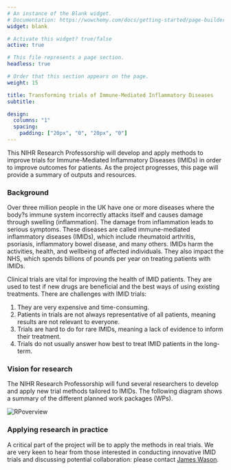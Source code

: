 ```yaml
---
# An instance of the Blank widget.
# Documentation: https://wowchemy.com/docs/getting-started/page-builder/
widget: blank

# Activate this widget? true/false
active: true

# This file represents a page section.
headless: true

# Order that this section appears on the page.
weight: 15

title: Transforming trials of Immune-Mediated Inflammatory Diseases
subtitle: 

design:
  columns: "1"
  spacing:
    padding: ["20px", "0", "20px", "0"]
---
```


This NIHR Research Professorship will develop and apply methods to improve trials for Immune-Mediated Inflammatory Diseases (IMIDs) in order to improve outcomes for patients. As the project progresses, this page will provide a summary of outputs and resources.

### Background

Over three million people in the UK have one or more diseases where the body?s immune system incorrectly attacks itself and causes damage through swelling (inflammation). The damage from inflammation leads to serious symptoms.
These diseases are called immune-mediated inflammatory diseases (IMIDs), which include rheumatoid arthritis, psoriasis, inflammatory bowel disease, and many others. 
IMIDs harm the activities, health, and wellbeing of affected individuals. They also impact the NHS, which spends billions of pounds per year on treating patients with IMIDs.

Clinical trials are vital for improving the health of IMID patients. They are used to test if new drugs are beneficial and the best ways of using existing treatments. There are challenges with IMID trials:

1. They are very expensive and time-consuming. 
2. Patients in trials are not always representative of all patients, meaning results are not relevant to everyone. 
3. Trials are hard to do for rare IMIDs, meaning a lack of evidence to inform their treatment. 
4. Trials do not usually answer how best to treat IMID patients in the long-term.

### Vision for research

The NIHR Research Professorship will fund several researchers to develop and apply new trial methods tailored to IMIDs. The following diagram shows a summary of the different planned work packages (WPs).

![RPoverview](/img/RP_Overview.png)


### Applying research in practice

A critical part of the project will be to apply the methods in real trials. We are very keen to hear from those interested in conducting innovative IMID trials and discussing potential collaboration: please contact [James Wason](/staff/james_wason/).